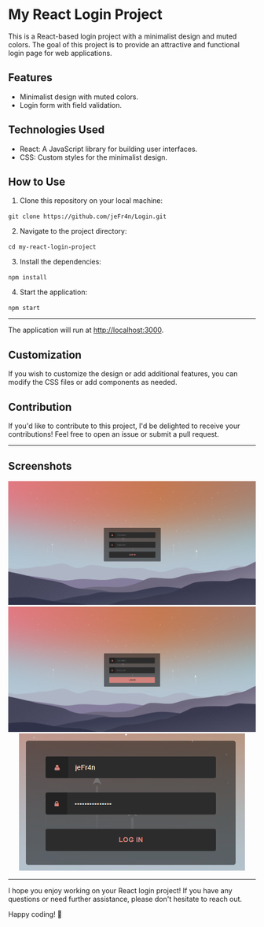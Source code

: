 # My React Login Project

This is a React-based login project with a minimalist design and muted colors. The goal of this project is to provide an attractive and functional login page for web applications.

## Features

- Minimalist design with muted colors.
- Login form with field validation.

## Technologies Used

- React: A JavaScript library for building user interfaces.
- CSS: Custom styles for the minimalist design.

## How to Use

1. Clone this repository on your local machine:

`git clone https://github.com/jeFr4n/Login.git`

2. Navigate to the project directory:

`cd my-react-login-project`

3. Install the dependencies:

`npm install`


4. Start the application:

`npm start`

---

The application will run at [http://localhost:3000](http://localhost:3000).

## Customization

If you wish to customize the design or add additional features, you can modify the CSS files or add components as needed.

## Contribution

If you'd like to contribute to this project, I'd be delighted to receive your contributions! Feel free to open an issue or submit a pull request.

---

## Screenshots

<p align="center">
  <img src="Screenshot1.png" alt="Login Page">
  <img src="Screenshot2.png" alt="Login Page">
  <img src="Screenshot3.png" alt="Login Page">
</p>

---

I hope you enjoy working on your React login project! If you have any questions or need further assistance, please don't hesitate to reach out.

Happy coding! 🚀



